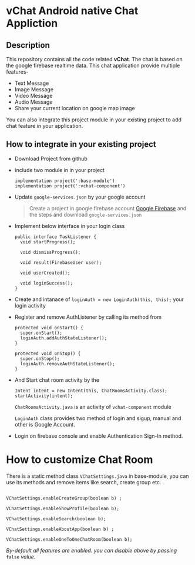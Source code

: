 # vChat Android native Chat Appliction

## Description
  This repository contains all the code related **vChat**. The chat is based on the google firebase realtime data. This chat      application provide multiple features- 
  - Text Message
  - Image Message
  - Video Message
  - Audio Message
  - Share your current location on google map image
  
You can also integrate this project module in your existing project to add chat feature in your application.

## How to integrate in your existing project
  - Download Project from github 
  - include two module in in your project 
      ```
      implementation project(':base-module')
      implementation project(':vchat-component')
      ```
  - Update ```google-services.json``` by your google account
    > Create a project in google firebase account [Google Firebase](https://console.firebase.google.com/) and the steps and download ```google-services.json``` 
  - Implement below interface in your login class
      ```
      public interface TaskListener {
        void startProgress();

        void dismissProgress();

        void result(FirebaseUser user);

        void userCreated();

        void loginSuccess();
      }
      ```
  - Create and intanace of ```loginAuth = new LoginAuth(this, this);``` your login activity 
  - Register and remove AuthListener by calling its method from 
      ```
      protected void onStart() {
        super.onStart();
        loginAuth.addAuthStateListener();
      }
      
      protected void onStop() {
        super.onStop();
        loginAuth.removeAuthStateListener();
      } 
      ```
  - And Start chat room activity by the 
       ```
       Intent intent = new Intent(this, ChatRoomsActivity.class);
       startActivity(intent);
       ```
       ```ChatRoomsActivity.java``` is an activity of ```vchat-component``` module
    
       ```LoginAuth``` class provides two method of login and sigup, manual and other is Google Account.
    
  - Login on firebase console and enable Authentication Sign-In method.
    
# How to customize Chat Room
  There is a static method class ```VChatSettings.java``` in base-module, you can use its methods and remove items like search, create group etc.
  
  ```VChatSettings.enableGlobalSearch(boolean b);
         
  VChatSettings.enableCreateGroup(boolean b) ;
       
  VChatSettings.enableShowProfile(boolean b);
       
  VChatSettings.enableSearch(boolean b);
       
  VChatSettings.enableAboutApp(boolean b) ;
       
  VChatSettings.enableOneToOneChatRoom(boolean b);
  
  ```
  
  _By-default all features are enabled. you can disable above by passing_ ```false``` _value_.